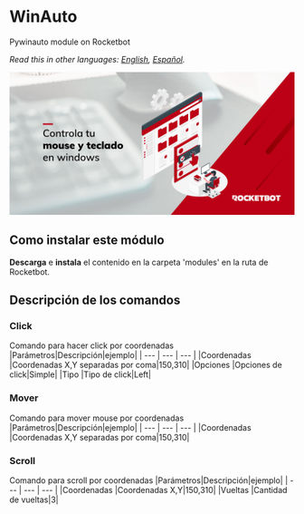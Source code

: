 # WinAuto
  
Pywinauto module on Rocketbot  

*Read this in other languages: [English](Manual_winauto.md), [Español](Manual_winauto.es.md).*
  
![banner](imgs/Banner_winauto.png)
## Como instalar este módulo
  
__Descarga__ e __instala__ el contenido en la carpeta 'modules' en la ruta de Rocketbot.  



## Descripción de los comandos

### Click
  
Comando para hacer click por coordenadas
|Parámetros|Descripción|ejemplo|
| --- | --- | --- |
|Coordenadas |Coordenadas X,Y separadas por coma|150,310|
|Opciones |Opciones de click|Simple|
|Tipo |Tipo de click|Left|

### Mover
  
Comando para mover mouse por coordenadas
|Parámetros|Descripción|ejemplo|
| --- | --- | --- |
|Coordenadas |Coordenadas X,Y separadas por coma|150,310|

### Scroll
  
Comando para scroll por coordenadas
|Parámetros|Descripción|ejemplo|
| --- | --- | --- |
|Coordenadas |Coordenadas X,Y|150,310|
|Vueltas |Cantidad de vueltas|3|
